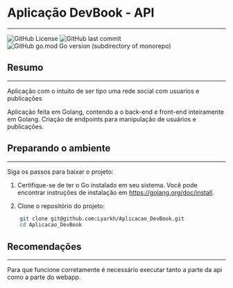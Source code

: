 # Aplicação DevBook - API

---
![GitHub License](https://img.shields.io/github/license/Lyarkh/Aplicacao_DevBook)
![GitHub last commit](https://img.shields.io/github/last-commit/Lyarkh/Aplicacao_DevBook)
![GitHub go.mod Go version (subdirectory of monorepo)](https://img.shields.io/github/go-mod/go-version/Lyarkh/Aplicacao_DevBook?filename=api%2Fgo.mod)

## Resumo

---

Aplicação com o intuito de ser tipo uma rede social com usuarios e publicações

Aplicação feita em Golang, contendo a o back-end e front-end inteiramente em Golang.
Criação de endpoints para manipulação de usuários e publicações.


## Preparando o ambiente

---
Siga os passos para baixar o  projeto:

1. Certifique-se de ter o Go instalado em seu sistema. Você pode encontrar instruções de instalação em https://golang.org/doc/install.

2. Clone o repositório do projeto:

```bash
    git clone git@github.com:Lyarkh/Aplicacao_DevBook.git
    cd Aplicacao_DevBook
```

## Recomendações

---

Para que funcione corretamente é necessário executar tanto a parte da api como a parte do webapp.
